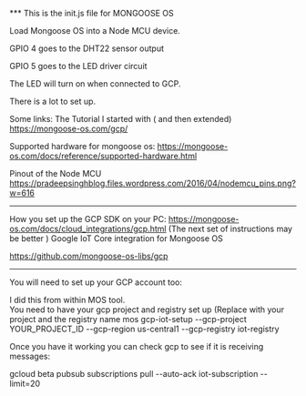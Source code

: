 *** This is the init.js file for MONGOOSE OS

Load Mongoose OS into a Node MCU device.

GPIO 4 goes to the DHT22 sensor output

GPIO 5 goes to the LED driver circuit 

The LED will turn on when connected to GCP.

There is a lot to set up.   

Some links:
The Tutorial I started with ( and then extended)
https://mongoose-os.com/gcp/



Supported hardware for mongoose os:
https://mongoose-os.com/docs/reference/supported-hardware.html

Pinout of the Node MCU
https://pradeepsinghblog.files.wordpress.com/2016/04/nodemcu_pins.png?w=616

---
How you set up the GCP SDK on your PC:
https://mongoose-os.com/docs/cloud_integrations/gcp.html
(The next set of instructions may be better
)
Google IoT Core integration for Mongoose OS

https://github.com/mongoose-os-libs/gcp

---
You will need to set up your GCP account too:


I did this from within MOS tool.  
You need to have your gcp project and registry set up  (Replace with your project and the registry name
mos gcp-iot-setup --gcp-project YOUR_PROJECT_ID --gcp-region us-central1 --gcp-registry iot-registry


Once you have it working you can check gcp to see if it is receiving messages:

gcloud beta pubsub subscriptions pull --auto-ack iot-subscription --limit=20
